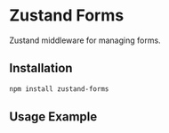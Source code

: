 # Zustand Forms

Zustand middleware for managing forms.

## Installation

```bash
npm install zustand-forms
```

## Usage Example

```javascript

```
